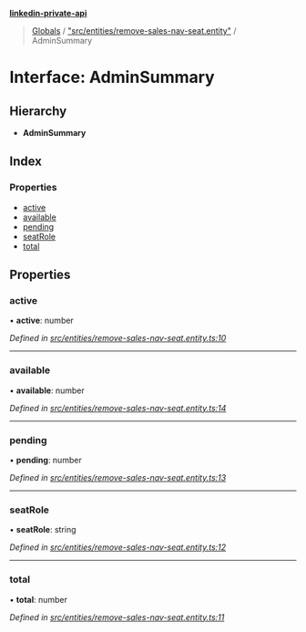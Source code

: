 **[linkedin-private-api](../README.md)**

> [Globals](../globals.md) / ["src/entities/remove-sales-nav-seat.entity"](../modules/_src_entities_remove_sales_nav_seat_entity_.md) / AdminSummary

# Interface: AdminSummary

## Hierarchy

* **AdminSummary**

## Index

### Properties

* [active](_src_entities_remove_sales_nav_seat_entity_.adminsummary.md#active)
* [available](_src_entities_remove_sales_nav_seat_entity_.adminsummary.md#available)
* [pending](_src_entities_remove_sales_nav_seat_entity_.adminsummary.md#pending)
* [seatRole](_src_entities_remove_sales_nav_seat_entity_.adminsummary.md#seatrole)
* [total](_src_entities_remove_sales_nav_seat_entity_.adminsummary.md#total)

## Properties

### active

•  **active**: number

*Defined in [src/entities/remove-sales-nav-seat.entity.ts:10](https://github.com/cosiall/linkedin-private-api/blob/7ebb094/src/entities/remove-sales-nav-seat.entity.ts#L10)*

___

### available

•  **available**: number

*Defined in [src/entities/remove-sales-nav-seat.entity.ts:14](https://github.com/cosiall/linkedin-private-api/blob/7ebb094/src/entities/remove-sales-nav-seat.entity.ts#L14)*

___

### pending

•  **pending**: number

*Defined in [src/entities/remove-sales-nav-seat.entity.ts:13](https://github.com/cosiall/linkedin-private-api/blob/7ebb094/src/entities/remove-sales-nav-seat.entity.ts#L13)*

___

### seatRole

•  **seatRole**: string

*Defined in [src/entities/remove-sales-nav-seat.entity.ts:12](https://github.com/cosiall/linkedin-private-api/blob/7ebb094/src/entities/remove-sales-nav-seat.entity.ts#L12)*

___

### total

•  **total**: number

*Defined in [src/entities/remove-sales-nav-seat.entity.ts:11](https://github.com/cosiall/linkedin-private-api/blob/7ebb094/src/entities/remove-sales-nav-seat.entity.ts#L11)*
